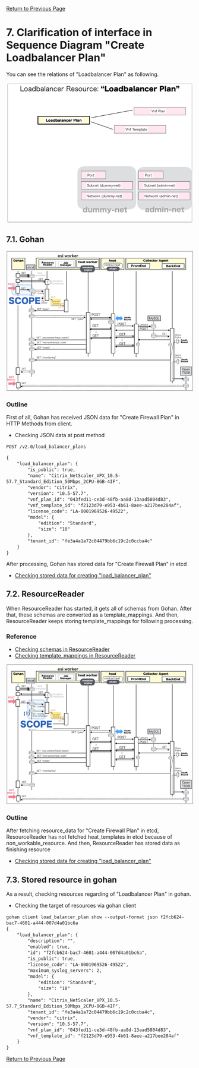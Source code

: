 [Return to Previous Page](00_load_balancer.md)

# 7. Clarification of interface in Sequence Diagram "Create Loadbalancer Plan"
You can see the relations of "Loadbalancer Plan" as following.

![Loadbalancer Plan](resource/gohan_investigate_for_loadbalancer.008.png)


## 7.1. Gohan

![scope](../images/ESI_Sequence_diagram.002.png)

### Outline
First of all, Gohan has received JSON data for "Create Firewall Plan" in HTTP Methods from client.

* Checking JSON data at post method
```
POST /v2.0/load_balancer_plans
```
```
{
    "load_balancer_plan": {
        "is_public": true,
        "name": "Citrix_NetScaler_VPX_10.5-57.7_Standard_Edition_50Mbps_2CPU-8GB-4IF",
        "vendor": "citrix",
        "version": "10.5-57.7",
        "vnf_plan_id": "043fed11-ce3d-48fb-aa8d-13aad5804d83",
        "vnf_template_id": "f2123d79-e953-4b61-8aee-a217bee284af",
        "license_code": "LA-0001969526-49522",
        "model": {
            "edition": "Standard",
            "size": "10"
        },
        "tenant_id": "fe3a4a1a72c04479bb6c19c2c0ccba4c"
    }
}
```
After processing, Gohan has stored data for "Create Firewall Plan" in etcd

* [Checking stored data for creating "load_balancer_plan"](stored_in_etcd/01_Gohan/CreateLoadbalancerPlan_01.md)


## 7.2. ResourceReader
When ResourceReader has started, it gets all of schemas from Gohan.
After that, these schemas are converted as a template_mappings.
And then, ResourceReader keeps storing template_mappings for following processing.

### Reference
* [Checking schemas in ResourceReader](../memo/schemas.txt)
* [Checking template_mappings in ResourceReader](../memo/template_mappings.md)

![scope](../images/ESI_Sequence_diagram.003.png)

### Outline
After fetching resource_data for "Create Firewall Plan" in etcd, ResourceReader has not fetched heat_templates in etcd because of non_workable_resource.
And then, ResourceReader has stored data as finishing resource

* [Checking stored data for creating "load_balancer_plan"](stored_in_etcd/00_ResourceReader/CreateLoadbalancerPlan_01.md)


## 7.3. Stored resource in gohan
As a result, checking resources regarding of "Loadbalancer Plan" in gohan.

* Checking the target of resources via gohan client
```
gohan client load_balancer_plan show --output-format json f2fcb624-bac7-4601-a444-007d4a01bc6a
{
    "load_balancer_plan": {
        "description": "",
        "enabled": true,
        "id": "f2fcb624-bac7-4601-a444-007d4a01bc6a",
        "is_public": true,
        "license_code": "LA-0001969526-49522",
        "maximum_syslog_servers": 2,
        "model": {
            "edition": "Standard",
            "size": "10"
        },
        "name": "Citrix_NetScaler_VPX_10.5-57.7_Standard_Edition_50Mbps_2CPU-8GB-4IF",
        "tenant_id": "fe3a4a1a72c04479bb6c19c2c0ccba4c",
        "vendor": "citrix",
        "version": "10.5-57.7",
        "vnf_plan_id": "043fed11-ce3d-48fb-aa8d-13aad5804d83",
        "vnf_template_id": "f2123d79-e953-4b61-8aee-a217bee284af"
    }
}
```

[Return to Previous Page](00_load_balancer.md)

